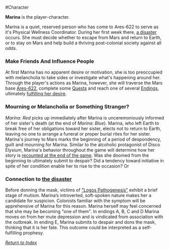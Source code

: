 #Character 

**Marina** is the player-character. 

Marina is a quiet, reserved person who has come to Ares-622 to serve as it's Physical Wellness Coordinator. During her first week there, [a disaster](LogosPathogenesis.md) occurs. She must decide whether to escape from Mars and return to Earth, or to stay on Mars and help build a thriving post-colonial society against all odds.

### Make Friends And Influence People
At first Marina has no apparent desire or motivation, she is too preoccupied with melancholia to take sides or investigate what's happening around her. Through the player's actions as Marina, however, she will traverse the Mars base [Ares-622](Ares-622.md), complete some [Quests](Quests.md) and reach one of several [Endings](Endings.md), ultimately [fulfilling her desire](Retroactivity.md).

### Mourning or Melancholia or Something Stranger?
_Marina: Red_ picks up immediately after Marina is unceremoniously informed of her sister's death (at the end of _Marina: Blue_). Marina, who left Earth to break free of her obligations toward her sister, elects not to return to Earth, leaving no one to arrange a funeral or proper burial rites for her sister. Marina's journey to Mars marks the beginning of a period of despondency, guilt and mourning for Marina.
Similar to the alcoholic protagonist of Disco Elysium, Marina's behavior throughout the game will determine how her story is [recounted at the end of the game](Endings.md). Was she doomed from the beginning to ultimately submit to despair? Did a tendency toward initiative in spite of her condition enable her to rise to the occasion? Or 

### Connection to [the disaster](LogosPathogenesis.md)
Before donning the mask, victims of ["Logos Pathogenesis"](LogosPathogenesis.md) exhibit a brief stage of mutism. Marina’s introverted, soft-spoken nature makes her a candidate for suspicion. Colonists familiar with the symptom will be apprehensive of Marina for this reason. Marina herself may feel concerned that she may be becoming "one of them". 
In endings A, B, C and D Marina moves on from her mute depression and is vindicated from association with the outbreak. In ending E, Marina submits to despair and dons the mask, thinking that it is her fate. This outcome could be interpreted as a self-fulfilling prophesy.


*[Return to Index](index2.md)*

